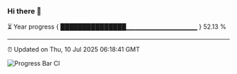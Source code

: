 ### Hi there 👋

⏳ Year progress { ███████████████▁▁▁▁▁▁▁▁▁▁▁▁▁▁▁ } 52.13 %

---

⏰ Updated on Thu, 10 Jul 2025 06:18:41 GMT

![Progress Bar CI](https://github.com/Shyam-Makwana/GitHub-Actions-Demo/workflows/Progress%20Bar%20CI/badge.svg)
